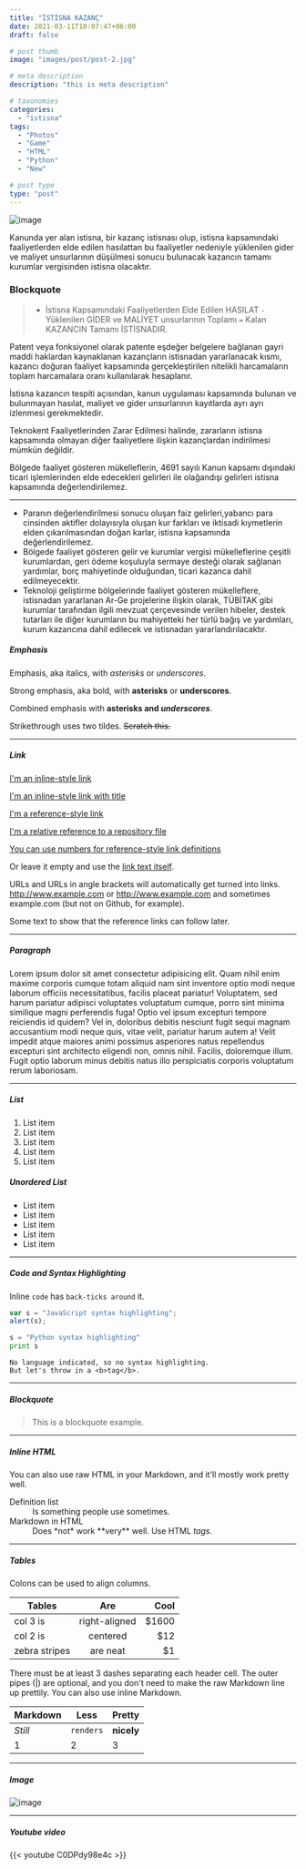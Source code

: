 ```yaml
---
title: "İSTİSNA KAZANÇ"
date: 2021-03-11T10:07:47+06:00
draft: false

# post thumb
image: "images/post/post-2.jpg"

# meta description
description: "this is meta description"

# taxonomies
categories: 
  - "istisna"
tags:
  - "Photos"
  - "Game"
  - "HTML"
  - "Python"
  - "New"

# post type
type: "post"
---
```

![image](../../images/post/istisna.png)

Kanunda yer alan istisna, bir kazanç istisnası olup, istisna  kapsamındaki faaliyetlerden elde edilen hasılattan bu    faaliyetler nedeniyle yüklenilen gider ve maliyet unsurlarının düşülmesi sonucu bulunacak kazancın tamamı kurumlar    vergisinden istisna olacaktır.
 
### Blockquote
 > - İstisna Kapsamındaki Faaliyetlerden Elde Edilen HASILAT 
 `-` Yüklenilen GİDER ve MALİYET unsurlarının Toplamı 
 `=` Kalan KAZANCIN Tamamı İSTİSNADIR.


Patent veya fonksiyonel olarak patente eşdeğer belgelere bağlanan gayri maddi haklardan kaynaklanan kazançların istisnadan yararlanacak kısmı, kazancı doğuran faaliyet 
kapsamında gerçekleştirilen nitelikli harcamaların toplam harcamalara oranı kullanılarak hesaplanır.

İstisna kazancın tespiti açısından, kanun uygulaması kapsamında bulunan ve bulunmayan hasılat, maliyet ve gider unsurlarının kayıtlarda ayrı ayrı izlenmesi gerekmektedir.

Teknokent Faaliyetlerinden Zarar Edilmesi halinde, zararların istisna kapsamında olmayan diğer faaliyetlere ilişkin kazançlardan indirilmesi mümkün değildir.

Bölgede faaliyet gösteren mükelleflerin, 4691 sayılı Kanun kapsamı dışındaki ticari işlemlerinden elde edecekleri gelirleri ile olağandışı gelirleri istisna kapsamında
değerlendirilemez.
<hr>

- Paranın değerlendirilmesi sonucu oluşan faiz gelirleri,yabancı para cinsinden aktifler dolayısıyla oluşan kur  farkları ve iktisadi kıymetlerin elden çıkarılmasından doğan karlar, istisna kapsamında değerlendirilemez.
- Bölgede faaliyet gösteren gelir ve kurumlar vergisi mükelleflerine çeşitli kurumlardan, geri ödeme koşuluyla sermaye desteği olarak sağlanan yardımlar, borç mahiyetinde olduğundan, ticari kazanca dahil edilmeyecektir. 
- Teknoloji geliştirme bölgelerinde faaliyet gösteren  mükelleflere, istisnadan yararlanan Ar-Ge projelerine ilişkin olarak, TÜBİTAK gibi kurumlar tarafından ilgili mevzuat çerçevesinde verilen hibeler, destek tutarları ile diğer kurumların bu mahiyetteki her türlü bağış ve yardımları, kurum kazancına dahil edilecek ve istisnadan yararlandırılacaktır.

##### Emphasis

Emphasis, aka italics, with *asterisks* or _underscores_.

Strong emphasis, aka bold, with **asterisks** or __underscores__.

Combined emphasis with **asterisks and _underscores_**.

Strikethrough uses two tildes. ~~Scratch this.~~

<hr>

##### Link
[I'm an inline-style link](https://www.google.com)

[I'm an inline-style link with title](https://www.google.com "Google's Homepage")

[I'm a reference-style link][Arbitrary case-insensitive reference text]

[I'm a relative reference to a repository file](../blob/master/LICENSE)

[You can use numbers for reference-style link definitions][1]

Or leave it empty and use the [link text itself].

URLs and URLs in angle brackets will automatically get turned into links. 
http://www.example.com or <http://www.example.com> and sometimes 
example.com (but not on Github, for example).

Some text to show that the reference links can follow later.

[arbitrary case-insensitive reference text]: https://www.mozilla.org
[1]: http://slashdot.org
[link text itself]: http://www.reddit.com

<hr>

##### Paragraph

Lorem ipsum dolor sit amet consectetur adipisicing elit. Quam nihil enim maxime corporis cumque totam aliquid nam sint inventore optio modi neque laborum officiis necessitatibus, facilis placeat pariatur! Voluptatem, sed harum pariatur adipisci voluptates voluptatum cumque, porro sint minima similique magni perferendis fuga! Optio vel ipsum excepturi tempore reiciendis id quidem? Vel in, doloribus debitis nesciunt fugit sequi magnam accusantium modi neque quis, vitae velit, pariatur harum autem a! Velit impedit atque maiores animi possimus asperiores natus repellendus excepturi sint architecto eligendi non, omnis nihil. Facilis, doloremque illum. Fugit optio laborum minus debitis natus illo perspiciatis corporis voluptatum rerum laboriosam.

<hr>

##### List

1. List item
2. List item
3. List item
4. List item
5. List item

##### Unordered List

* List item
* List item
* List item
* List item
* List item

<hr>

##### Code and Syntax Highlighting

Inline `code` has `back-ticks around` it.

```javascript
var s = "JavaScript syntax highlighting";
alert(s);
```
 
```python
s = "Python syntax highlighting"
print s
```
 
```
No language indicated, so no syntax highlighting. 
But let's throw in a <b>tag</b>.
```

<hr>

##### Blockquote

> This is a blockquote example.

<hr>

##### Inline HTML

You can also use raw HTML in your Markdown, and it'll mostly work pretty well.

<dl>
  <dt>Definition list</dt>
  <dd>Is something people use sometimes.</dd>

  <dt>Markdown in HTML</dt>
  <dd>Does *not* work **very** well. Use HTML <em>tags</em>.</dd>
</dl>


<hr>

##### Tables

Colons can be used to align columns.

| Tables        | Are           | Cool  |
| ------------- |:-------------:| -----:|
| col 3 is      | right-aligned | $1600 |
| col 2 is      | centered      |   $12 |
| zebra stripes | are neat      |    $1 |

There must be at least 3 dashes separating each header cell.
The outer pipes (|) are optional, and you don't need to make the 
raw Markdown line up prettily. You can also use inline Markdown.

Markdown | Less | Pretty
--- | --- | ---
*Still* | `renders` | **nicely**
1 | 2 | 3

<hr>

##### Image

![image](../../images/post/istisna.png)

<hr>

##### Youtube video

{{< youtube C0DPdy98e4c >}}